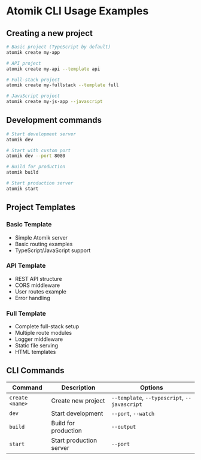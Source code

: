 # Atomik CLI Usage Examples

## Creating a new project

```bash
# Basic project (TypeScript by default)
atomik create my-app

# API project
atomik create my-api --template api

# Full-stack project
atomik create my-fullstack --template full

# JavaScript project
atomik create my-js-app --javascript
```

## Development commands

```bash
# Start development server
atomik dev

# Start with custom port
atomik dev --port 8080

# Build for production
atomik build

# Start production server
atomik start
```

## Project Templates

### Basic Template

- Simple Atomik server
- Basic routing examples
- TypeScript/JavaScript support

### API Template

- REST API structure
- CORS middleware
- User routes example
- Error handling

### Full Template

- Complete full-stack setup
- Multiple route modules
- Logger middleware
- Static file serving
- HTML templates

## CLI Commands

| Command | Description | Options |
| --- | --- | --- |
| `create <name>` | Create new project | `--template`, `--typescript`, `--javascript` |
| `dev` | Start development | `--port`, `--watch` |
| `build` | Build for production | `--output` |
| `start` | Start production server | `--port` |
